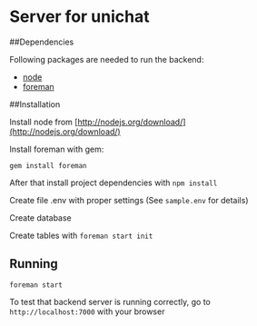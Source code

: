 # Server for unichat

##Dependencies

Following packages are needed to run the backend:

* [node](http://nodejs.org/)
* [foreman](https://github.com/ddollar/foreman)

##Installation

Install node from [http://nodejs.org/download/](http://nodejs.org/download/)

Install foreman with gem:

```
gem install foreman
```

After that install project dependencies with `npm install`

Create file .env with proper settings (See `sample.env` for details)

Create database

Create tables with `foreman start init`

Running
-------

```
foreman start
```

To test that backend server is running correctly, go to `http://localhost:7000`
with your browser

